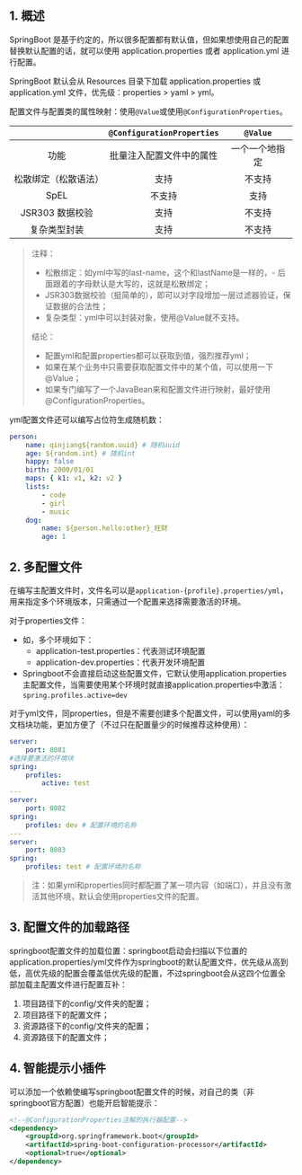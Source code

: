 ## 1. 概述

SpringBoot 是基于约定的，所以很多配置都有默认值，但如果想使用自己的配置替换默认配置的话，就可以使用 application.properties 或者 application.yml 进行配置。

SpringBoot 默认会从 Resources 目录下加载 application.properties 或 application.yml 文件，优先级：properties > yaml > yml。

配置文件与配置类的属性映射：使用`@Value`或使用`@ConfigurationProperties`。

|                      | `@ConfigurationProperties` |    `@Value`    |
| :------------------: | :------------------------: | :------------: |
|         功能         |  批量注入配置文件中的属性  | 一个一个地指定 |
| 松散绑定（松散语法） |            支持            |     不支持     |
|         SpEL         |           不支持           |      支持      |
|   JSR303 数据校验    |            支持            |     不支持     |
|     复杂类型封装     |            支持            |     不支持     |

> 注释：
>
> - 松散绑定：如yml中写的last-name，这个和lastName是一样的，- 后面跟着的字母默认是大写的，这就是松散绑定；
> - JSR303数据校验（挺简单的），即可以对字段增加一层过滤器验证，保证数据的合法性；
> - 复杂类型：yml中可以封装对象，使用@Value就不支持。
>
> 结论：
>
> - 配置yml和配置properties都可以获取到值，强烈推荐yml；
> - 如果在某个业务中只需要获取配置文件中的某个值，可以使用一下@Value；
> - 如果专门编写了一个JavaBean来和配置文件进行映射，最好使用@ConfigurationProperties。

yml配置文件还可以编写占位符生成随机数：

```yaml
person:
    name: qinjiang${random.uuid} # 随机uuid
    age: ${random.int} # 随机int
    happy: false
    birth: 2000/01/01
    maps: { k1: v1, k2: v2 }
    lists:
        - code
        - girl
        - music
    dog:
        name: ${person.hello:other}_旺财
        age: 1
```

## 2. 多配置文件

在编写主配置文件时，文件名可以是`application-{profile}.properties/yml`，用来指定多个环境版本，只需通过一个配置来选择需要激活的环境。

对于properties文件：

- 如，多个环境如下：
    -  application-test.properties：代表测试环境配置  
    -   application-dev.properties：代表开发环境配置
- Springboot不会直接启动这些配置文件，它默认使用application.properties主配置文件，当需要使用某个环境时就直接application.properties中激活：`spring.profiles.active=dev`

对于yml文件，同properties，但是不需要创建多个配置文件，可以使用yaml的多文档块功能，更加方便了（不过只在配置量少的时候推荐这种使用）：

```yml
server:
    port: 8081
#选择要激活的环境块
spring:
    profiles:
        active: test
---
server:
    port: 8082
spring:
    profiles: dev # 配置环境的名称
---
server:
    port: 8083
spring:
    profiles: test # 配置环境的名称
```

> 注：如果yml和properties同时都配置了某一项内容（如端口），并且没有激活其他环境，默认会使用properties文件的配置。

## 3. 配置文件的加载路径

springboot配置文件的加载位置：springboot启动会扫描以下位置的application.properties/yml文件作为springboot的默认配置文件，优先级从高到低，高优先级的配置会覆盖低优先级的配置，不过springboot会从这四个位置全部加载主配置文件进行配置互补：

1. 项目路径下的config/文件夹的配置；
2. 项目路径下的配置文件；
3. 资源路径下的config/文件夹的配置；
4. 资源路径下的配置文件；

## 4. 智能提示小插件

可以添加一个依赖使编写springboot配置文件的时候，对自己的类（非springboot官方配置）也能开启智能提示：

```xml
<!--@ConfigurationProperties注解的执行器配置-->
<dependency>
    <groupId>org.springframework.boot</groupId>
    <artifactId>spring-boot-configuration-processor</artifactId>
    <optional>true</optional>
</dependency>
```

